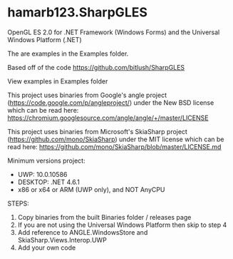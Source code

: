 hamarb123.SharpGLES
=========

OpenGL ES 2.0 for .NET Framework (Windows Forms) and the Universal Windows Platform (.NET)

The are examples in the Examples folder.

Based off of the code https://github.com/bitlush/SharpGLES

View examples in Examples folder

This project uses binaries from Google's angle project (https://code.google.com/p/angleproject/) under the New BSD license which can be read here:
https://chromium.googlesource.com/angle/angle/+/master/LICENSE

This project uses binaries from Microsoft's SkiaSharp project (https://github.com/mono/SkiaSharp) under the MIT license which can be read here:
https://github.com/mono/SkiaSharp/blob/master/LICENSE.md

Minimum versions project:
* UWP: 10.0.10586
* DESKTOP: .NET 4.6.1
* x86 or x64 or ARM (UWP only), and NOT AnyCPU

STEPS:
1. Copy binaries from the built Binaries folder / releases page
2. If you are not using the Universal Windows Platform then skip to step 4
3. Add reference to ANGLE.WindowsStore and SkiaSharp.Views.Interop.UWP
4. Add your own code